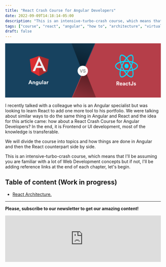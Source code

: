```yaml
---
title: "React Crash Course for Angular Developers"
date: 2022-09-09T14:18:14-05:00
description: "This is an intensive-turbo-crash course, which means that I'll be assuming you are familiar with a lot of Web Development concepts but if not, I'll be adding reference links at the end of each chapter, let's begin.."
tags: ["course", "react", "angular", "how to", "architecture", "virtual dom"]
draft: false
---
```

![Angular and Rect](AngvsReact.png "Angular and Rect, by [simform](https://www.simform.com/blog/angular-vs-react/)")


I recently talked with a colleague who is an Angular specialist but was looking to learn React to add one more tool to his portfolio. We were talking about similar ways to do the same thing in Angular and React and the idea for this article came: how about a React Crash Course for Angular Developers? In the end, it is Frontend or UI development, most of the knowledge is transferable.


We will divide the course into topics and how things are done in Angular and then the React counterpart side by side.


This is an intensive-turbo-crash course, which means that I'll be assuming you are familiar with a lot of Web Development concepts but if not, I'll be adding reference links at the end of each chapter, let's begin.


## Table of content (Work in progress)

* [React Architecture.](/posts/react-crash-course-for-angular-developers-react-architecture/)

---

**Please, subscribe to our newsletter to get our amazing content!** 
<br />
<iframe src="https://embeds.beehiiv.com/a73a7bea-7c89-48e9-bf8d-65554157c3d4?slim=true" data-test-id="beehiiv-embed" frameborder="0" scrolling="no" style="margin: 0; border-radius: 0px !important; background-color: transparent;" width="100%"></iframe>